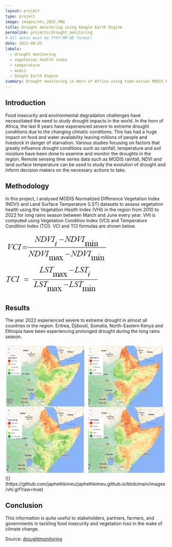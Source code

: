 ```yaml
---
layout: project
type: project
image: images/vhi_2022.PNG
title: Drought monitoring using Google Earth Engine
permalink: projects/drought_monitoring
# All dates must be YYYY-MM-DD format!
date: 2022-09-25
labels:
  - drought monitoring
  - vegetation health index
  - temperature
  - modis
  - Google Earth Engine
summary: Drought monitoring in Horn of Africa using time-series MODIS NDVI and temperature data in Google Earth Engine
---
```

## Introduction
Food insecurity and environmental degradation challenges have necessitated the need to study drought impacts in the world. In the horn of Africa, the last 6 years have experienced severe to extreme drought conditions due to the changing climatic conditions. This has had a huge impact on food and water availability leaving millions of people and livestock in danger of starvation. Various studies focusing on factors that greatly influence drought conditions such as rainfall, temperature and soil moisture have been done to examine and monitor the droughts in the region. Remote sensing time series data such as MODIS rainfall, NDVI and land surface temperature can be used to study the evolution of drought and inform decision makers on the necessary actions to take.

## Methodology
In this project, I analysed MODIS Normalized Difference Vegetation Index (NDVI) and Land Surface Temperature (LST) datasets to assess vegetation health using the Vegetation Health Index (VHI) in the region from 2010 to 2022 for long rains season between March and June every year. VHI is computed using Vegetation Condition Index (VCI) and Temperature Condition Index (TCI). VCI and TCI formulas are shown below.

<div class="ui small rounded images">
  <img class="ui image" src="../images/vci.PNG">
  
  <img class="ui image" src="../images/tci.PNG">
</div>

## Results
The year 2022 experienced severe to extreme drought in almost all countries in the region. Eritrea, Djibouti, Somalia, North-Eastern Kenya and Ethiopia have been experiencing prolonged drought during the long rains season.

<img class="ui image" src="../images/combined_vhi.PNG">
![](https://github.com/japhethkimeu/japhethkimeu.github.io/blob/main/images/vhi.gif?raw=true)

## Conclusion
This information is quite useful to stakeholders, partners, farmers, and governments in tackling food insecurity and vegetation loss in the wake of climate change.

Source: <a href="https://github.com/japhethkimeu/droughtmonitoring"><i class="large github icon"></i>droughtmonitoring</a>




